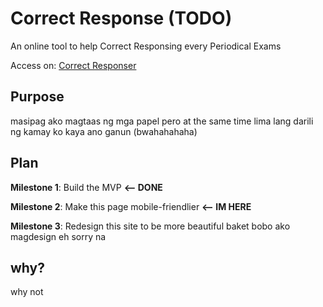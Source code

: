 # Correct Response **(TODO)**
An online tool to help Correct Responsing every Periodical Exams 

Access on: [Correct Responser](https://bonaktan.github.io/CorrectResponse/)
## Purpose
masipag ako magtaas ng mga papel pero at the same time lima lang darili ng kamay ko kaya ano ganun (bwahahahaha)

## Plan
**Milestone 1**: Build the MVP  **<-- DONE**

**Milestone 2**: Make this page mobile-friendlier **<-- IM HERE**

**Milestone 3**: Redesign this site to be more beautiful baket bobo ako magdesign eh sorry na

## why?
why not 